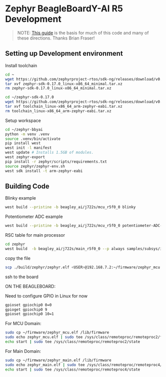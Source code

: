 # Zephyr BeagleBoardY-AI R5 Development

> NOTE: [This guide](https://opencoursehub.cs.sfu.ca/bfraser/grav-cms/cmpt433/guides/files_byai/R5Guide.pdf) is the basis for much of this code and many of these directions. Thanks Brian Fraser!

## Setting up Development environment
Install toolchain
```bash
cd ~
wget https://github.com/zephyrproject-rtos/sdk-ng/releases/download/v0.17.0/zephyr-sdk-0.17.0_linux-x86_64_minimal.tar.xz
tar xvf zephyr-sdk-0.17.0_linux-x86_64_minimal.tar.xz
rm zephyr-sdk-0.17.0_linux-x86_64_minimal.tar.xz

cd ~/zephyr-sdk-0.17.0
wget https://github.com/zephyrproject-rtos/sdk-ng/releases/download/v0.17.0/toolchain_linux-x86_64_arm-zephyr-eabi.tar.xz
tar xvf toolchain_linux-x86_64_arm-zephyr-eabi.tar.xz
rm toolchain_linux-x86_64_arm-zephyr-eabi.tar.xz
```
Setup workspace
```bash
cd ~/zephyr-bbyai
python -m venv .venv
source .venv/bin/activate
pip install west
west init -l manifest
west update # Installs 1.5GB of modules.
west zephyr-export
pip install -r zephyr/scripts/requirements.txt
source zephyr/zephyr-env.sh
west sdk install -t arm-zephyr-eabi
```

## Building Code
Blinky example
```bash
west build --pristine -b beagley_ai/j722s/mcu_r5f0_0 blinky
```

Potentiometer ADC example
```bash
west build --pristine -b beagley_ai/j722s/mcu_r5f0_0 potentiometer-ADC-R5
```

RSC table for main processor
```bash
cd zephyr
west build  -b beagley_ai/j722s/main_r5f0_0 --p always samples/subsys/ipc/openamp_rsc_table
```

copy the file

```bash
scp ./build/zephyr/zephyr.elf <USER>@192.168.7.2:~/firmware/zephyr_mcu.elf
```
ssh to the board

ON THE BEAGLEBOARD:

Need to configure GPIO in Linux for now
```bash
gpioset gpiochip0 0=0
gpioget gpiochip0 9
gpioset gpiochip0 10=1
```

For MCU Domain:
```bash
sudo cp ~/firmware/zephyr_mcu.elf /lib/firmware
sudo echo zephyr_mcu.elf | sudo tee /sys/class/remoteproc/remoteproc2/firmware
echo start | sudo tee /sys/class/remoteproc/remoteproc2/state
```


For Main Domain:
```bash
sudo cp ~/firmware/zephyr_main.elf /lib/firmware
sudo echo zephyr_main.elf | sudo tee /sys/class/remoteproc/remoteproc4/firmware
echo start | sudo tee /sys/class/remoteproc/remoteproc4/state
```
